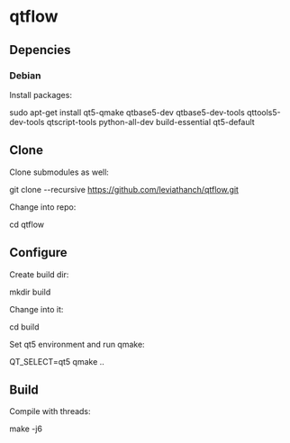 # qtflow
## Depencies
### Debian
Install packages:

 sudo apt-get install qt5-qmake qtbase5-dev qtbase5-dev-tools qttools5-dev-tools qtscript-tools python-all-dev build-essential qt5-default

## Clone
Clone submodules as well:

 git clone --recursive https://github.com/leviathanch/qtflow.git

Change into repo:

 cd qtflow

## Configure
Create build dir:

 mkdir build

Change into it:

 cd build

Set qt5 environment and run qmake:

 QT_SELECT=qt5 qmake ..

## Build
Compile with threads:

 make -j6 

